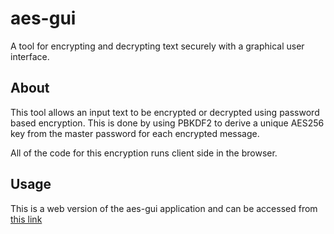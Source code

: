 # aes-gui
A tool for encrypting and decrypting text securely with a graphical user interface.

## About
This tool allows an input text to be encrypted or decrypted using password based encryption. This is done by using PBKDF2 to derive a unique AES256 key from the master password for each encrypted message.

All of the code for this encryption runs client side in the browser.

## Usage
This is a web version of the aes-gui application and can be accessed from [this link](https://removingnest109.github.io/eframe-aes-gui/)

